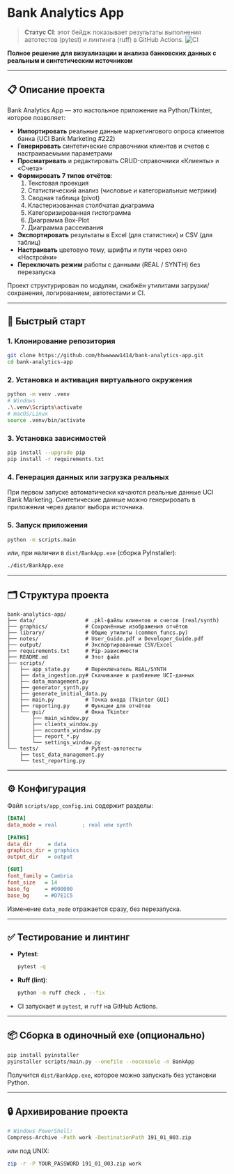 
# Bank Analytics App



> **Статус CI**: этот бейдж показывает результаты выполнения автотестов (pytest) и линтинга (ruff) в GitHub Actions.
![CI](https://github.com/hhwwwww1414/bank-analytics-app/actions/workflows/ci.yml/badge.svg)


**Полное решение для визуализации и анализа банковских данных с реальным и синтетическим источником**

---

## 📋 Описание проекта

Bank Analytics App — это настольное приложение на Python/Tkinter, которое позволяет:

- **Импортировать** реальные данные маркетингового опроса клиентов банка (UCI Bank Marketing #222)
- **Генерировать** синтетические справочники клиентов и счетов с настраиваемыми параметрами
- **Просматривать** и редактировать CRUD-справочники «Клиенты» и «Счета»
- **Формировать 7 типов отчётов**:
  1. Текстовая проекция
  2. Статистический анализ (числовые и категориальные метрики)
  3. Сводная таблица (pivot)
  4. Кластеризованная столбчатая диаграмма
  5. Категоризированная гистограмма
  6. Диаграмма Box-Plot
  7. Диаграмма рассеивания
- **Экспортировать** результаты в Excel (для статистики) и CSV (для таблиц)
- **Настраивать** цветовую тему, шрифты и пути через окно «Настройки»
- **Переключать режим** работы с данными (REAL / SYNTH) без перезапуска

Проект структурирован по модулям, снабжён утилитами загрузки/сохранения, логированием, автотестами и CI.

---

## 🚀 Быстрый старт

### 1. Клонирование репозитория

```bash
git clone https://github.com/hhwwwww1414/bank-analytics-app.git
cd bank-analytics-app
```

### 2. Установка и активация виртуального окружения

```bash
python -m venv .venv
# Windows
.\.venv\Scripts\activate
# macOS/Linux
source .venv/bin/activate
```

### 3. Установка зависимостей

```bash
pip install --upgrade pip
pip install -r requirements.txt
```

### 4. Генерация данных или загрузка реальных

При первом запуске автоматически качаются реальные данные UCI Bank Marketing. Синтетические данные можно генерировать в приложении через диалог выбора источника.

### 5. Запуск приложения

```bash
python -m scripts.main
```

или, при наличии в `dist/BankApp.exe` (сборка PyInstaller):

```bash
./dist/BankApp.exe
```

---

## 🗂 Структура проекта

```
bank-analytics-app/
├── data/                # .pkl-файлы клиентов и счетов (real/synth)
├── graphics/            # Сохранённые изображения отчётов
├── library/             # Общие утилиты (common_funcs.py)
├── notes/               # User_Guide.pdf и Developer_Guide.pdf
├── output/              # Экспортированные CSV/Excel
├── requirements.txt     # Pip-зависимости
├── README.md            # Этот файл
├── scripts/
│   ├── app_state.py     # Переключатель REAL/SYNTH
│   ├── data_ingestion.py# Скачивание и разбиение UCI-данных
│   ├── data_management.py
│   ├── generator_synth.py
│   ├── generate_initial_data.py
│   ├── main.py          # Точка входа (Tkinter GUI)
│   ├── reporting.py     # Функции для отчётов
│   └── gui/             # Окна Tkinter
│       ├── main_window.py
│       ├── clients_window.py
│       ├── accounts_window.py
│       ├── report_*.py
│       └── settings_window.py
└── tests/               # Pytest-автотесты
    ├── test_data_management.py
    └── test_reporting.py
```

---

## ⚙️ Конфигурация

Файл `scripts/app_config.ini` содержит разделы:

```ini
[DATA]
data_mode = real        ; real или synth

[PATHS]
data_dir     = data
graphics_dir = graphics
output_dir   = output

[GUI]
font_family = Cambria
font_size   = 14
base_fg     = #000000
base_bg     = #D7E1C5
```

Изменение `data_mode` отражается сразу, без перезапуска.

---

## ✅ Тестирование и линтинг

- **Pytest**:
  ```bash
  pytest -q
  ```
- **Ruff (lint)**:
  ```bash
  python -m ruff check . --fix
  ```
- CI запускает и `pytest`, и `ruff` на GitHub Actions.

---

## 📦 Сборка в одиночный exe (опционально)

```bash
pip install pyinstaller
pyinstaller scripts/main.py --onefile --noconsole -n BankApp
```

Получится `dist/BankApp.exe`, которое можно запускать без установки Python.

---

## 🔒 Архивирование проекта

```bash
# Windows PowerShell:
Compress-Archive -Path work -DestinationPath 191_01_003.zip
```

или под UNIX:

```bash
zip -r -P YOUR_PASSWORD 191_01_003.zip work
```

